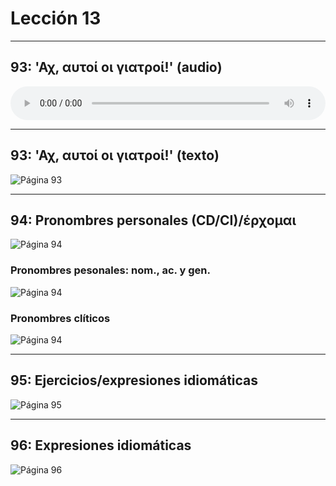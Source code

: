 # Lección 13

---

## 93: 'Αχ, αυτοί οι γιατροί!' (audio)

<audio controls="controls" style="width: 100%;">
  <source type="audio/mpeg" src="../GM_Audios/13_Akh_avtoi_hoi_giatroi.mp3"></source>
</audio>

---

## 93: 'Αχ, αυτοί οι γιατροί!' (texto)

![Página 93](Metodo/Textbook_Pagina_093.png)

---

## 94: Pronombres personales (CD/CI)/έρχομαι

![Página 94](Metodo/Textbook_Pagina_094.png)

### Pronombres pesonales: nom., ac. y gen.

![Página 94](Metodo/Textbook_Pagina_094_Pronombres.png)

### Pronombres clíticos

![Página 94](Metodo/Textbook_Pagina_094_Tabla.png)

---

## 95: Ejercicios/expresiones idiomáticas

![Página 95](Metodo/Textbook_Pagina_095.png)

---

## 96: Expresiones idiomáticas

![Página 96](Metodo/Textbook_Pagina_096.png)
